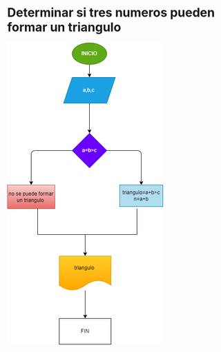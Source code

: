 # Determinar si tres numeros pueden formar un triangulo 

![Diagrama de flujo](diagrama.png "daigrama de flujo")
